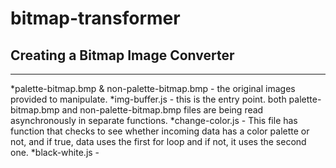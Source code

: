 # bitmap-transformer
Creating a Bitmap Image Converter
---------------------------------
---------------------------------
*palette-bitmap.bmp & non-palette-bitmap.bmp - the original images provided to manipulate.
*img-buffer.js - this is the entry point. both palette-bitmap.bmp and non-palette-bitmap.bmp files are being read asynchronously in separate functions.
*change-color.js - This file has function that checks to see whether incoming data has a color palette or not, and if true, data uses the first for loop and if not, it uses the second one.
*black-white.js -

